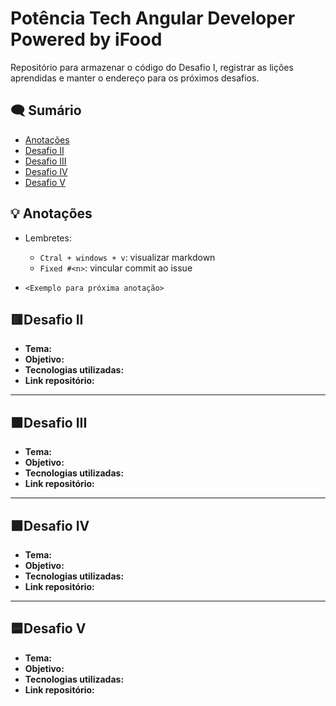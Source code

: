 # **Potência Tech Angular Developer Powered by iFood**

Repositório para armazenar o código do Desafio I, registrar as lições aprendidas e manter o endereço para os próximos desafios.

## 🗨️ **Sumário**

* [Anotações](https://github.com/RonielNunes/PotenciaTechAngularDeveloper-PoweredbyiFood-df-01#-anota%C3%A7%C3%B5es)
* [Desafio II](https://github.com/RonielNunes/PotenciaTechAngularDeveloper-PoweredbyiFood-df-01#desafio-ii)
* [Desafio III](https://github.com/RonielNunes/PotenciaTechAngularDeveloper-PoweredbyiFood-df-01#desafio-iii)
* [Desafio IV](https://github.com/RonielNunes/PotenciaTechAngularDeveloper-PoweredbyiFood-df-01#desafio-iv)
* [Desafio V](https://github.com/RonielNunes/PotenciaTechAngularDeveloper-PoweredbyiFood-df-01#desafio-v)

## 💡 **Anotações**

- Lembretes: 
    - `Ctral + windows + v`: visualizar markdown
    - `Fixed #<n>`: vincular commit ao issue

- `<Exemplo para próxima anotação>`

## 🟥**Desafio II**

- **Tema:**
- **Objetivo:**
- **Tecnologias utilizadas:**
- **Link repositório:**

----

## 🟧**Desafio III**

- **Tema:**
- **Objetivo:**
- **Tecnologias utilizadas:**
- **Link repositório:**

----

## 🟩**Desafio IV**
- **Tema:**
- **Objetivo:**
- **Tecnologias utilizadas:**
- **Link repositório:**

----

## 🟦**Desafio V**
- **Tema:**
- **Objetivo:**
- **Tecnologias utilizadas:**
- **Link repositório:**